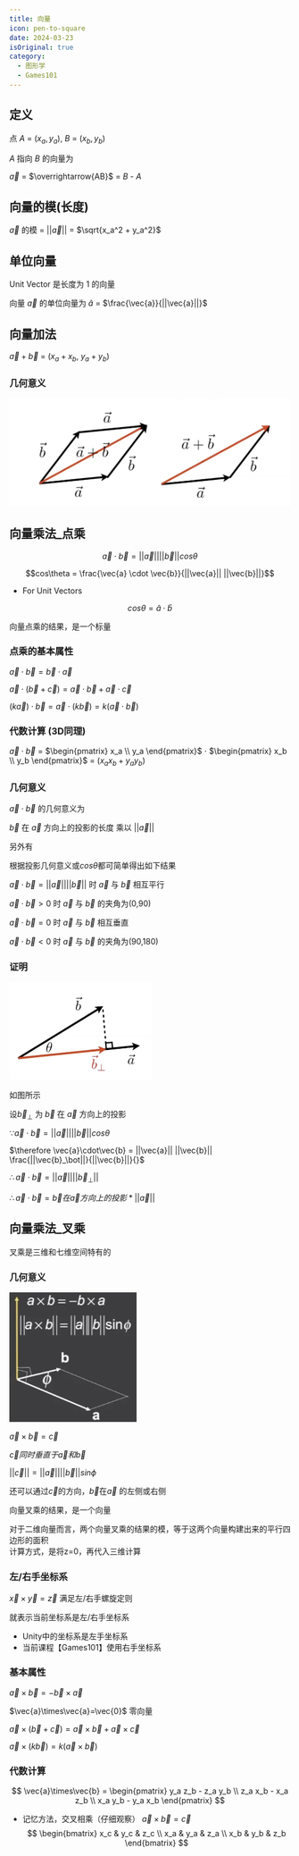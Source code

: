 ```yaml
---
title: 向量
icon: pen-to-square
date: 2024-03-23
isOriginal: true
category:
  - 图形学
  - Games101
---
```


<!-- more -->

## 定义
点 *A* = $(x_a, y_a)$, *B* = $(x_b, y_b)$

*A* 指向 *B* 的向量为

$\vec{a}$ = $\overrightarrow{AB}$ = *B* - *A*

## 向量的模(长度)

$\vec{a}$ 的模 = $||\vec{a}||$ = $\sqrt{x_a^2 + y_a^2}$

## 单位向量

Unit Vector 是长度为 1 的向量

向量 $\vec{a}$ 的单位向量为
$\hat{a}$ = $\frac{\vec{a}}{||\vec{a}||}$

## 向量加法

$\vec{a} + \vec{b}$ = $(x_a + x_b$, $y_a + y_b)$

### 几何意义
  
![示例](./vector/VectorAddition.png)

## 向量乘法_点乘

$$\vec{a} \cdot \vec{b} = ||\vec{a}|| ||\vec{b}|| cos\theta$$

$$cos\theta = \frac{\vec{a} \cdot \vec{b}}{||\vec{a}|| ||\vec{b}||}$$

- For Unit Vectors

$$cos\theta = \hat{a} \cdot \hat{b}$$

向量点乘的结果，是一个标量

### 点乘的基本属性

$\vec{a} \cdot \vec{b} = \vec{b} \cdot \vec{a}$

$\vec{a} \cdot (\vec{b} + \vec{c}) = \vec{a} \cdot \vec{b} + \vec{a} \cdot \vec{c}$

$(k\vec{a}) \cdot \vec{b} = \vec{a} \cdot (k\vec{b}) = k(\vec{a} \cdot \vec{b})$

### 代数计算 (3D同理)

$\vec{a}\cdot\vec{b}$
= $\begin{pmatrix}
    x_a \\
    y_a
\end{pmatrix}$
$\cdot$
$\begin{pmatrix}
    x_b \\
    y_b
\end{pmatrix}$
= $(x_a x_b + y_a y_b)$

### 几何意义

$\vec{a}\cdot\vec{b}$ 的几何意义为 

$\vec{b}$ 在 $\vec{a}$ 方向上的投影的长度 乘以 $||\vec{a}||$

另外有

根据投影几何意义或$cos\theta$都可简单得出如下结果

$\vec{a}\cdot\vec{b} = ||\vec{a}||||\vec{b}||$ 时 $\vec{a}$ 与 $\vec{b}$ 相互平行

$\vec{a}\cdot\vec{b} > 0$ 时 $\vec{a}$ 与 $\vec{b}$ 的夹角为(0,90)

$\vec{a}\cdot\vec{b} = 0$ 时 $\vec{a}$ 与 $\vec{b}$ 相互垂直

$\vec{a}\cdot\vec{b} < 0$ 时 $\vec{a}$ 与 $\vec{b}$ 的夹角为(90,180)

### 证明

![示例](./vector/BOnToAProjection.png)

如图所示

设$\vec{b}_\bot$ 为 $\vec{b}$ 在 $\vec{a}$ 方向上的投影

$\because \vec{a}\cdot\vec{b} = ||\vec{a}|| ||\vec{b}|| cos\theta$

$\therefore \vec{a}\cdot\vec{b} = ||\vec{a}|| ||\vec{b}|| \frac{||\vec{b}_\bot||}{||\vec{b}||}{}$

$\therefore \vec{a}\cdot\vec{b} = ||\vec{a}|| ||\vec{b}_\bot||$

$\therefore \vec{a}\cdot\vec{b} = \vec{b} 在 \vec{a} 方向上的投影 * ||\vec{a}||$

## 向量乘法_叉乘

叉乘是三维和七维空间特有的

### 几何意义

![示例](./vector/CrossProduct.png)

$\vec{a}\times\vec{b}=\vec{c}$

$\vec{c}同时垂直于\vec{a}和\vec{b}$

$||\vec{c}|| = ||\vec{a}|| ||\vec{b}|| sin\phi$

还可以通过$\vec{c}$的方向，$\vec{b}$在$\vec{a}$ 的左侧或右侧

向量叉乘的结果，是一个向量

对于二维向量而言，两个向量叉乘的结果的模，等于这两个向量构建出来的平行四边形的面积  
计算方式，是将z=0，再代入三维计算

### 左/右手坐标系

$\vec{x}\times\vec{y}=\vec{z}$
满足左/右手螺旋定则

就表示当前坐标系是左/右手坐标系
- Unity中的坐标系是左手坐标系
- 当前课程【Games101】使用右手坐标系

### 基本属性

$\vec{a}\times\vec{b} = -\vec{b}\times\vec{a}$

$\vec{a}\times\vec{a}=\vec{0}$ 零向量

$\vec{a}\times(\vec{b}+\vec{c})=\vec{a}\times\vec{b}+\vec{a}\times\vec{c}$

$\vec{a}\times(k\vec{b})=k(\vec{a}\times\vec{b})$

### 代数计算

$$
\vec{a}\times\vec{b} = 
\begin{pmatrix}
    y_a z_b - z_a y_b \\ 
    z_a x_b - x_a z_b \\ 
    x_a y_b - y_a x_b
\end{pmatrix}
$$


- 记忆方法，交叉相乘（仔细观察）
$\vec{a}\times\vec{b} = \vec{c}$
$$
\begin{bmatrix}
    x_c & y_c & z_c \\
    x_a & y_a & z_a \\
    x_b & y_b & z_b
\end{bmatrix}
$$ 